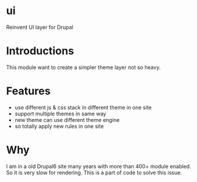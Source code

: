 # ui
Reinvent UI layer for Drupal

# Introductions

This module want to create a simpler theme layer not so heavy.

# Features

* use different js & css stack in different theme in one site
* support multiple themes in same way
* new theme can use different theme engine
* so totally apply new rules in one site

# Why

I am in a old Drupal6 site many years with more than 400+ module enabled.
So it is very slow for rendering. This is a part of code to solve this issue.